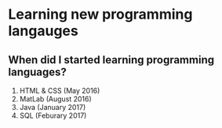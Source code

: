# Learning new programming langauges 

## When did I started learning programming languages?
1. HTML & CSS (May 2016)
2. MatLab (August 2016)
3. Java (January 2017)
4. SQL (Feburary 2017)


